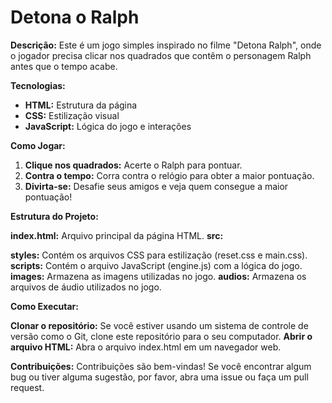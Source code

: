 # Detona o Ralph ️

**Descrição:**
Este é um jogo simples inspirado no filme "Detona Ralph", onde o jogador precisa clicar nos quadrados que contêm o personagem Ralph antes que o tempo acabe.

**Tecnologias:**
* **HTML:** Estrutura da página
* **CSS:** Estilização visual
* **JavaScript:** Lógica do jogo e interações

**Como Jogar:**
1. **Clique nos quadrados:** Acerte o Ralph para pontuar.
2. **Contra o tempo:** Corra contra o relógio para obter a maior pontuação.
3. **Divirta-se:** Desafie seus amigos e veja quem consegue a maior pontuação!

**Estrutura do Projeto:**

**index.html:** Arquivo principal da página HTML.
**src:**

  **styles:** Contém os arquivos CSS para estilização (reset.css e main.css).
  **scripts:** Contém o arquivo JavaScript (engine.js) com a lógica do jogo.
  **images:** Armazena as imagens utilizadas no jogo.
  **audios:** Armazena os arquivos de áudio utilizados no jogo.

**Como Executar:**

**Clonar o repositório:** Se você estiver usando um sistema de controle de versão como o Git, clone este repositório para o seu computador.
**Abrir o arquivo HTML:** Abra o arquivo index.html em um navegador web.

**Contribuições:**
Contribuições são bem-vindas! Se você encontrar algum bug ou tiver alguma sugestão, por favor, abra uma issue ou faça um pull request. 

